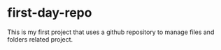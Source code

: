 # first-day-repo
This is my first project that uses a github repository to manage files and folders related project.
